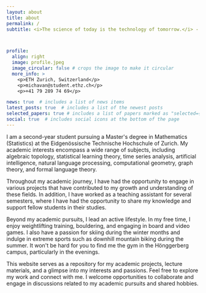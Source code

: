 ```yaml
---
layout: about
title: about
permalink: /
subtitle: <i>The science of today is the technology of tomorrow.</i> - Edward Teller



profile:
  align: right
  image: profile.jpeg
  image_circular: false # crops the image to make it circular
  more_info: >
    <p>ETH Zurich, Switzerland</p>
    <p>michavan@student.ethz.ch</p>
    <p>+41 79 289 74 69</p>

news: true  # includes a list of news items
latest_posts: true  # includes a list of the newest posts
selected_papers: true # includes a list of papers marked as "selected={true}"
social: true  # includes social icons at the bottom of the page
---
```


I am a second-year student pursuing a Master's degree in Mathematics (Statistics) at the Eidgenössische Technische Hochschule of Zurich. My academic interests encompass a wide range of subjects, including algebraic topology, statistical learning theory, time series analysis, artificial intelligence, natural language processing, computational geometry, graph theory, and formal language theory.

Throughout my academic journey, I have had the opportunity to engage in various projects that have contributed to my growth and understanding of these fields. In addition, I have worked as a teaching assistant for several semesters, where I have had the opportunity to share my knowledge and support fellow students in their studies.

Beyond my academic pursuits, I lead an active lifestyle. In my free time, I enjoy weightlifting training, bouldering, and engaging in board and video games. I also have a passion for skiing during the winter months and indulge in extreme sports such as downhill mountain biking during the summer. It won't be hard for you to find me the gym in the Hönggerberg campus, particularly in the evenings.

This website serves as a repository for my academic projects, lecture materials, and a glimpse into my interests and passions. Feel free to explore my work and connect with me. I welcome opportunities to collaborate and engage in discussions related to my academic pursuits and shared hobbies.